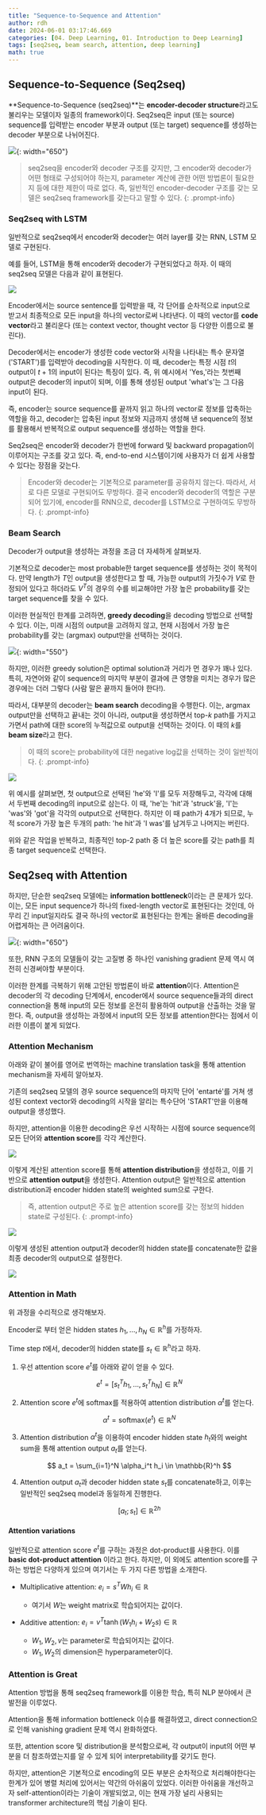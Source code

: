 ```yaml
---
title: "Sequence-to-Sequence and Attention"
author: rdh
date: 2024-06-01 03:17:46.669
categories: [04. Deep Learning, 01. Introduction to Deep Learning]
tags: [seq2seq, beam search, attention, deep learning]
math: true
---
```

## Sequence-to-Sequence (Seq2seq)
**Sequence-to-Sequence (seq2seq)**는 **encoder-decoder structure**라고도 불리우는 모델이자 일종의 framework이다. Seq2seq은 input (또는 source) sequence를 입력받는 encoder 부분과 output (또는 target) sequence를 생성하는 decoder 부분으로 나뉘어진다.

![](/assets/img/Sequence-to-Sequence-and-Attention-01.png){: width="650"}

> seq2seq을 encoder와 decoder 구조를 갖지만, 그 encoder와 decoder가 어떤 형태로 구성되어야 하는지, parameter 계산에 관한 어떤 방법론이 필요한지 등에 대한 제한이 따로 없다. 즉, 일반적인 encoder-decoder 구조를 갖는 모델은 seq2seq framework를 갖는다고 말할 수 있다.
{: .prompt-info}

### Seq2seq with LSTM
일반적으로 seq2seq에서 encoder와 decoder는 여러 layer를 갖는 RNN, LSTM 모델로 구현된다.

예를 들어, LSTM을 통해 encoder와 decoder가 구현되었다고 하자. 이 때의 seq2seq 모델은 다음과 같이 표현된다.

![](/assets/img/Sequence-to-Sequence-and-Attention-02.png)

Encoder에서는 source sentence를 입력받을 때, 각 단어를 순차적으로 input으로 받고서 최종적으로 모든 input을 하나의 vector로써 나타낸다. 이 때의 vector를 **code vector**라고 불리운다 (또는 context vector, thought vector 등 다양한 이름으로 불린다).

Decoder에서는 encoder가 생성한 code vector와 시작을 나타내는 특수 문자열 ('START')를 입력받아 decoding을 시작한다. 이 때, decoder는 특정 시점 $t$의 output이 $t+1$의 input이 된다는 특징이 있다. 즉, 위 예시에서 'Yes,'라는 첫번째 output은 decoder의 input이 되며, 이를 통해 생성된 output 'what's'는 그 다음 input이 된다.

즉, encoder는 source sequence를 끝까지 읽고 하나의 vector로 정보를 압축하는 역할을 하고, decoder는 압축된 input 정보와 지금까지 생성해 낸 sequence의 정보를 활용해서 반복적으로 output sequence를 생성하는 역할을 한다.

Seq2seq은 encoder와 decoder가 한번에 forward 및 backward propagation이 이루어지는 구조를 갖고 있다. 즉, end-to-end 시스템이기에 사용자가 더 쉽게 사용할 수 있다는 장점을 갖는다.

> Encoder와 decoder는 기본적으로 parameter를 공유하지 않는다. 따라서, 서로 다른 모델로 구현되어도 무방하다. 결국 encoder와 decoder의 역할은 구분되어 있기에, encoder를 RNN으로, decoder를 LSTM으로 구현하여도 무방하다.
{: .prompt-info}

### Beam Search
Decoder가 output을 생성하는 과정을 조금 더 자세하게 살펴보자.

기본적으로 decoder는 most probable한 target sequence를 생성하는 것이 목적이다. 만약 length가 $T$인 output을 생성한다고 할 때, 가능한 output의 가짓수가 $V$로 한정되어 있다고 하더라도 $V^T$의 경우의 수를 비교해야만 가장 높은 probability를 갖는 target sequence를 찾을 수 있다.

이러한 현실적인 한계를 고려하면, **greedy decoding**을 decoding 방법으로 선택할 수 있다. 이는, 미래 시점의 output을 고려하지 않고, 현재 시점에서 가장 높은 probability를 갖는 (argmax) output만을 선택하는 것이다.

![](/assets/img/Sequence-to-Sequence-and-Attention-03.png){: width="550"}

하지만, 이러한 greedy solution은 optimal solution과 거리가 먼 경우가 꽤나 있다. 특히, 자연어와 같이 sequence의 마지막 부분이 결과에 큰 영향을 미치는 경우가 많은 경우에는 더러 그렇다 (사람 말은 끝까지 들어야 한다!).

따라서, 대부분의 decoder는 **beam search** decoding을 수행한다. 이는, argmax output만을 선택하고 끝내는 것이 아니라, output을 생성하면서 top-$k$ path를 가지고 가면서 path에 대한 score의 누적값으로 output을 선택하는 것이다. 이 때의 $k$를 **beam size**라고 한다.

> 이 때의 score는 probability에 대한 negative log값을 선택하는 것이 일반적이다.
{: .prompt-info}

![](/assets/img/Sequence-to-Sequence-and-Attention-04.png)

위 예시를 살펴보면, 첫 output으로 선택된 'he'와 'I'를 모두 저장해두고, 각각에 대해서 두번째 decoding의 input으로 삼는다. 이 때, 'he'는 'hit'과 'struck'을, 'I'는 'was'와 'got'을 각각의 output으로 선택한다. 하지만 이 때 path가 4개가 되므로, 누적 score가 가장 높은 두개의 path: 'he hit'과 'I was'를 남겨두고 나머지는 버린다.

위와 같은 작업을 반복하고, 최종적인 top-2 path 중 더 높은 score를 갖는 path를 최종 target sequence로 선택한다.


## Seq2seq with Attention
하지만, 단순한 seq2seq 모델에는 **information bottleneck**이라는 큰 문제가 있다. 이는, 모든 input sequence가 하나의 fixed-length vector로 표현된다는 것인데, 아무리 긴 input일지라도 결국 하나의 vector로 표현된다는 한계는 올바른 decoding을 어렵게하는 큰 어려움이다.

![](/assets/img/Sequence-to-Sequence-and-Attention-05.png){: width="650"}

또한, RNN 구조의 모델들이 갖는 고질병 중 하나인 vanishing gradient 문제 역시 여전히 신경써야할 부분이다.

이러한 한계를 극복하기 위해 고안된 방법론이 바로 **attention**이다. Attention은 decoder의 각 decoding 단계에서, encoder에서 source sequence들과의 direct connection을 통해 input의 모든 정보를 온전히 활용하여 output을 산출하는 것을 말한다. 즉, output을 생성하는 과정에서 input의 모든 정보를 attention한다는 점에서 이러한 이름이 붙게 되었다.

### Attention Mechanism
아래와 같이 불어를 영어로 번역하는 machine translation task을 통해 attention mechanism을 자세히 알아보자.

기존의 seq2seq 모델의 경우 source sequence의 마지막 단어 'entarté'를 거쳐 생성된 context vector와 decoding의 시작을 알리는 특수단어 'START'만을 이용해 output을 생성했다.

하지만, attention을 이용한 decoding은 우선 시작하는 시점에 source sequence의 모든 단어와 **attention score**를 각각 계산한다.

![](/assets/img/Sequence-to-Sequence-and-Attention-06.png)

이렇게 계산된 attention score를 통해 **attention distribution**을 생성하고, 이를 기반으로 **attention output**을 생성한다. Attention output은 일반적으로 attention distribution과 encoder hidden state의 weighted sum으로 구한다.

> 즉, attention output은 주로 높은 attention score를 갖는 정보의 hidden state로 구성된다.
{: .prompt-info}

![](/assets/img/Sequence-to-Sequence-and-Attention-07.png)

이렇게 생성된 attention output과 decoder의 hidden state를 concatenate한 값을 최종 decoder의 output으로 설정한다.

![](/assets/img/Sequence-to-Sequence-and-Attention-08.png)

### Attention in Math
위 과정을 수리적으로 생각해보자.

Encoder로 부터 얻은 hidden states $h_1, \ldots, h_N \in \mathbb{R}^h$를 가정하자.

Time step $t$에서, decoder의 hidden state를 $s_t \in \mathbb{R}^h$라고 하자.

1. 우선 attention score $e^t$를 아래와 같이 얻을 수 있다.

    $$
    e^t = \left[ s_t^T h_1, \ldots, s_t^T h_N \right] \in \mathbb{R}^N
    $$

2. Attention score $e^t$에 softmax를 적용하여 attention distribution $\alpha^t$를 얻는다.

    $$
    \alpha^t = \text{softmax}(e^t) \in \mathbb{R}^N
    $$

3. Attention distribution $\alpha^t$을 이용하여 encoder hidden state $h_t$와의 weight sum을 통해 attention output $a_t$를 얻는다.

    $$
    a_t = \sum_{i=1}^N \alpha_i^t h_i \in \mathbb{R}^h
    $$

4. Attention output $a_t$과 decoder hidden state $s_t$를 concatenate하고, 이후는 일반적인 seq2seq model과 동일하게 진행한다.

    $$
    [a_t; s_t] \in \mathbb{R}^{2h}
    $$

#### Attention variations
일반적으로 attention score $e^t$를 구하는 과정은 dot-product를 사용한다. 이를 **basic dot-product attention** 이라고 한다. 하지만, 이 외에도 attention score를 구하는 방법은 다양하게 있으며 여기서는 두 가지 다른 방법을 소개한다.

* Multiplicative attention: $e_i = s^T W h_i \in \mathbb{R}$
  * 여기서 $W$는 weight matrix로 학습되어지는 값이다.

* Additive attention: $e_i = v^T \tanh(W_1 h_i + W_2 s) \in \mathbb{R}$
  * $W_1, W_2, v$는 parameter로 학습되어지는 값이다.
  * $W_1, W_2$의 dimension은 hyperparameter이다.

### Attention is Great
Attention 방법을 통해 seq2seq framework를 이용한 학습, 특히 NLP 분야에서 큰 발전을 이루었다. 

Attention을 통해 information bottleneck 이슈를 해결하였고, direct connection으로 인해 vanishing gradient 문제 역시 완화하였다.

또한, attention score 및 distribution을 분석함으로써, 각 output이 input의 어떤 부분을 더 참조하였는지를 알 수 있게 되어 interpretability를 갖기도 한다.

하지만, attention은 기본적으로 encoding의 모든 부분은 순차적으로 처리해야한다는 한계가 있어 병렬 처리에 있어서는 약간의 아쉬움이 있었다. 이러한 아쉬움을 개선하고자 self-attention이라는 기술이 개발되었고, 이는 현재 가장 널리 사용되는 transformer architecture의 핵심 기술이 된다.

